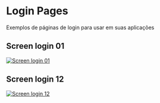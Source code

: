# Login Pages

Exemplos de páginas de login para usar em suas aplicações

## Screen login 01

<a href="./tree/master/loginpage01">
<img src="./raw/master/loginpage01/loginpage.png" alt="Screen login 01">
</a>

## Screen login 12

<a href="./loginpage12">
<img src="./loginpage12/screenlogin12.png" alt="Screen login 12">
</a>
